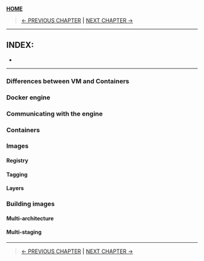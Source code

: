 [__HOME__](../../README.md)

> [<- PREVIOUS CHAPTER](./2-history.md) __|__ [NEXT CHAPTER ->](./4-containers.md)
---


## INDEX:
- 

---

### Differences between VM and Containers

### Docker engine

### Communicating with the engine

### Containers

### Images

#### Registry

#### Tagging

#### Layers

### Building images

#### Multi-architecture

#### Multi-staging

---
> [<- PREVIOUS CHAPTER](./2-history.md) __|__ [NEXT CHAPTER ->](./4-containers.md)